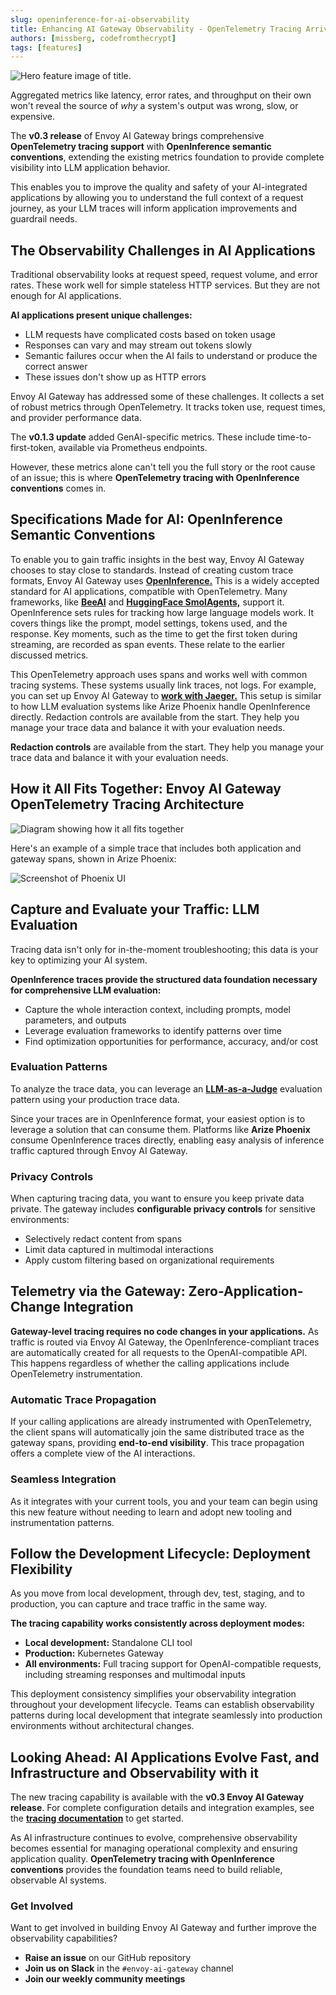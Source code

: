 ```yaml
---
slug: openinference-for-ai-observability
title: Enhancing AI Gateway Observability - OpenTelemetry Tracing Arrives in Envoy AI Gateway
authors: [missberg, codefromthecrypt]
tags: [features]
---
```

![Hero feature image of title.](images/openinference-feature.png)

Aggregated metrics like latency, error rates, and throughput on their own won't reveal the source of *why* a system's output was wrong, slow, or expensive.

The **v0.3 release** of Envoy AI Gateway brings comprehensive **OpenTelemetry tracing support** with **OpenInference semantic conventions**, extending the existing metrics foundation to provide complete visibility into LLM application behavior.

This enables you to improve the quality and safety of your AI-integrated applications by allowing you to understand the full context of a request journey, as your LLM traces will inform application improvements and guardrail needs.

<!-- truncate -->

## The Observability Challenges in AI Applications

Traditional observability looks at request speed, request volume, and error rates. These work well for simple stateless HTTP services. But they are not enough for AI applications.

**AI applications present unique challenges:**
- LLM requests have complicated costs based on token usage
- Responses can vary and may stream out tokens slowly
- Semantic failures occur when the AI fails to understand or produce the correct answer
- These issues don't show up as HTTP errors

Envoy AI Gateway has addressed some of these challenges. It collects a set of robust metrics through OpenTelemetry. It tracks token use, request times, and provider performance data.

The **v0.1.3 update** added GenAI-specific metrics. These include time-to-first-token, available via Prometheus endpoints.

However, these metrics alone can't tell you the full story or the root cause of an issue; this is where **OpenTelemetry tracing with OpenInference conventions** comes in.

## Specifications Made for AI: OpenInference Semantic Conventions

To enable you to gain traffic insights in the best way, Envoy AI Gateway chooses to stay close to standards. Instead of creating custom trace formats, Envoy AI Gateway uses **[OpenInference.](https://github.com/Arize-ai/openinference/blob/main/spec/semantic_conventions.md)** This is a widely accepted standard for AI applications, compatible with OpenTelemetry. Many frameworks, like **[BeeAI](https://docs.beeai.dev/observability/custom-agent-traceability)** and **[HuggingFace SmolAgents,](https://huggingface.co/docs/smolagents/v1.21.1/en/tutorials/inspect_runs#inspecting-runs-with-opentelemetry)** support it. OpenInference sets rules for tracking how large language models work. It covers things like the prompt, model settings, tokens used, and the response. Key moments, such as the time to get the first token during streaming, are recorded as span events. These relate to the earlier discussed metrics.

This OpenTelemetry approach uses spans and works well with common tracing systems. These systems usually link traces, not logs. For example, you can set up Envoy AI Gateway to **[work with Jaeger.](https://www.jaegertracing.io)** This setup is similar to how LLM evaluation systems like Arize Phoenix handle OpenInference directly. Redaction controls are available from the start. They help you manage your trace data and balance it with your evaluation needs.

**Redaction controls** are available from the start. They help you manage your trace data and balance it with your evaluation needs.

## How it All Fits Together: Envoy AI Gateway OpenTelemetry Tracing Architecture

![Diagram showing how it all fits together](images/Envoy%20AI%20gateway%20+%20Phoenix.drawio.png)

Here's an example of a simple trace that includes both application and gateway spans, shown in Arize Phoenix:

![Screenshot of Phoenix UI](images/phoenix.webp)

## Capture and Evaluate your Traffic: LLM Evaluation

Tracing data isn't only for in-the-moment troubleshooting; this data is your key to optimizing your AI system.

**OpenInference traces provide the structured data foundation necessary for comprehensive LLM evaluation:**
- Capture the whole interaction context, including prompts, model parameters, and outputs
- Leverage evaluation frameworks to identify patterns over time
- Find optimization opportunities for performance, accuracy, and/or cost

### Evaluation Patterns

To analyze the trace data, you can leverage an **[LLM-as-a-Judge](https://arize.com/llm-as-a-judge/)** evaluation pattern using your production trace data.

Since your traces are in OpenInference format, your easiest option is to leverage a solution that can consume them. Platforms like **Arize Phoenix** consume OpenInference traces directly, enabling easy analysis of inference traffic captured through Envoy AI Gateway.

### Privacy Controls

When capturing tracing data, you want to ensure you keep private data private. The gateway includes **configurable privacy controls** for sensitive environments:
- Selectively redact content from spans
- Limit data captured in multimodal interactions
- Apply custom filtering based on organizational requirements

## Telemetry via the Gateway: Zero-Application-Change Integration

**Gateway-level tracing requires no code changes in your applications.** As traffic is routed via Envoy AI Gateway, the OpenInference-compliant traces are automatically created for all requests to the OpenAI-compatible API. This happens regardless of whether the calling applications include OpenTelemetry instrumentation.

### Automatic Trace Propagation

If your calling applications are already instrumented with OpenTelemetry, the client spans will automatically join the same distributed trace as the gateway spans, providing **end-to-end visibility**. This trace propagation offers a complete view of the AI interactions.

### Seamless Integration

As it integrates with your current tools, you and your team can begin using this new feature without needing to learn and adopt new tooling and instrumentation patterns.

## Follow the Development Lifecycle: Deployment Flexibility

As you move from local development, through dev, test, staging, and to production, you can capture and trace traffic in the same way.

**The tracing capability works consistently across deployment modes:**
- **Local development:** Standalone CLI tool
- **Production:** Kubernetes Gateway
- **All environments:** Full tracing support for OpenAI-compatible requests, including streaming responses and multimodal inputs

This deployment consistency simplifies your observability integration throughout your development lifecycle. Teams can establish observability patterns during local development that integrate seamlessly into production environments without architectural changes.

## Looking Ahead: AI Applications Evolve Fast, and Infrastructure and Observability with it

The new tracing capability is available with the **v0.3 Envoy AI Gateway release**. For complete configuration details and integration examples, see the **[tracing documentation](https://github.com/envoyproxy/ai-gateway/blob/main/site/docs/capabilities/observability/tracing.md)** to get started.

As AI infrastructure continues to evolve, comprehensive observability becomes essential for managing operational complexity and ensuring application quality. **OpenTelemetry tracing with OpenInference conventions** provides the foundation teams need to build reliable, observable AI systems.

### Get Involved

Want to get involved in building Envoy AI Gateway and further improve the observability capabilities?

- **Raise an issue** on our GitHub repository
- **Join us on Slack** in the `#envoy-ai-gateway` channel
- **Join our weekly community meetings**
